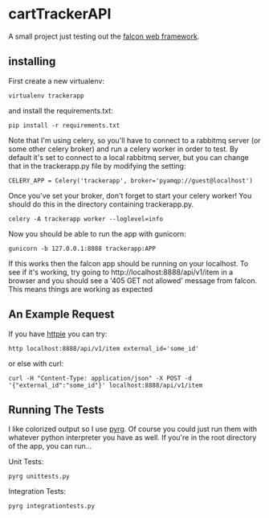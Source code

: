 # cartTrackerAPI

A small project just testing out the [falcon web framework](https://github.com/falconry/falcon).

## installing

First create a new virtualenv:

`virtualenv trackerapp`

and install the requirements.txt:

`pip install -r requirements.txt`

Note that I'm using celery, so you'll have to connect to a rabbitmq server (or some other celery broker) and run a celery worker in order to test. By default it's set to connect to a local rabbitmq server, but you can change that in the trackerapp.py file by modifying the setting:

`CELERY_APP = Celery('trackerapp', broker='pyamqp://guest@localhost')`

Once you've set your broker, don't forget to start your celery worker! You should do this in the directory containing trackerapp.py.

`celery -A trackerapp worker --loglevel=info`

Now you should be able to run the app with gunicorn:

`gunicorn -b 127.0.0.1:8888 trackerapp:APP`

If this works then the falcon app should be running on your localhost. To see if it's working, try going to http://localhost:8888/api/v1/item in a browser and you should see a '405 GET not allowed' message from falcon. This means things are working as expected

## An Example Request

If you have [httpie](https://github.com/jakubroztocil/httpie) you can try:

`http localhost:8888/api/v1/item external_id='some_id'`

or else with curl:

`curl -H "Content-Type: application/json" -X POST -d '{"external_id":"some_id"}' localhost:8888/api/v1/item`

## Running The Tests

I like colorized output so I use [pyrg](https://pypi.python.org/pypi/pyrg). Of course you could just run them with whatever python interpreter you have as well. If you're in the root directory of the app, you can run...

Unit Tests:

`pyrg unittests.py`

Integration Tests:

`pyrg integrationtests.py`
